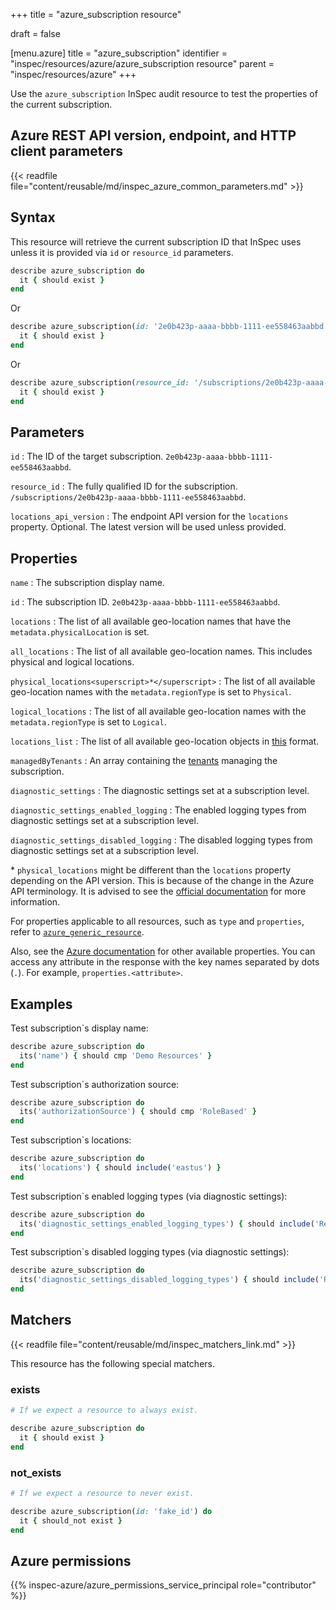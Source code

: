+++
title = "azure_subscription resource"

draft = false


[menu.azure]
title = "azure_subscription"
identifier = "inspec/resources/azure/azure_subscription resource"
parent = "inspec/resources/azure"
+++

Use the `azure_subscription` InSpec audit resource to test the properties of the current subscription.

## Azure REST API version, endpoint, and HTTP client parameters

{{< readfile file="content/reusable/md/inspec_azure_common_parameters.md" >}}

## Syntax

This resource will retrieve the current subscription ID that InSpec uses unless it is provided via `id` or `resource_id` parameters.

```ruby
describe azure_subscription do
  it { should exist }
end
```

Or

```ruby
describe azure_subscription(id: '2e0b423p-aaaa-bbbb-1111-ee558463aabbd') do
  it { should exist }
end
```

Or

```ruby
describe azure_subscription(resource_id: '/subscriptions/2e0b423p-aaaa-bbbb-1111-ee558463aabbd') do
  it { should exist }
end
```

## Parameters

`id`
: The ID of the target subscription. `2e0b423p-aaaa-bbbb-1111-ee558463aabbd`.

`resource_id`
: The fully qualified ID for the subscription. `/subscriptions/2e0b423p-aaaa-bbbb-1111-ee558463aabbd`.

`locations_api_version`
: The endpoint API version for the `locations` property. Optional. The latest version will be used unless provided.

## Properties

`name`
: The subscription display name.

`id`
: The subscription ID. `2e0b423p-aaaa-bbbb-1111-ee558463aabbd`.

`locations`
: The list of all available geo-location names that have the `metadata.physicalLocation` is set.

`all_locations`
: The list of all available geo-location names. This includes physical and logical locations.

`physical_locations<superscript>*</superscript>`
: The list of all available geo-location names with the `metadata.regionType` is set to `Physical`.

`logical_locations`
: The list of all available geo-location names with the `metadata.regionType` is set to `Logical`.

`locations_list`
: The list of all available geo-location objects in [this](https://docs.microsoft.com/en-us/rest/api/resources/subscriptions/listlocations#location) format.

`managedByTenants`
: An array containing the [tenants](https://docs.microsoft.com/en-us/rest/api/resources/subscriptions/get#managedbytenant) managing the subscription.

`diagnostic_settings`
: The diagnostic settings set at a subscription level.

`diagnostic_settings_enabled_logging`
: The enabled logging types from diagnostic settings set at a subscription level.

`diagnostic_settings_disabled_logging`
: The disabled logging types from diagnostic settings set at a subscription level.

<superscript>*</superscript> `physical_locations` might be different than the `locations` property depending on the API version.
This is because of the change in the Azure API terminology. It is advised to see the [official documentation](https://docs.microsoft.com/en-us/rest/api/resources/subscriptions/listlocations) for more information.

For properties applicable to all resources, such as `type` and `properties`, refer to [`azure_generic_resource`](azure_generic_resource#properties).

Also, see the [Azure documentation](https://docs.microsoft.com/en-us/rest/api/resources/subscriptions/get#subscription) for other available properties.  You can access any attribute in the response with the key names separated by dots (`.`). For example, `properties.<attribute>`.

## Examples

Test subscription`s display name:

```ruby
describe azure_subscription do
  its('name') { should cmp 'Demo Resources' }
end
```

Test subscription`s authorization source:

```ruby
describe azure_subscription do
  its('authorizationSource') { should cmp 'RoleBased' }
end
```

Test subscription`s locations:

```ruby
describe azure_subscription do
  its('locations') { should include('eastus') }
end
```

Test subscription`s enabled logging types (via diagnostic settings):

```ruby
describe azure_subscription do
  its('diagnostic_settings_enabled_logging_types') { should include('ResourceHealth') }
end
```

Test subscription`s disabled logging types (via diagnostic settings):

```ruby
describe azure_subscription do
  its('diagnostic_settings_disabled_logging_types') { should include('Recommendation') }
end
```

## Matchers

{{< readfile file="content/reusable/md/inspec_matchers_link.md" >}}

This resource has the following special matchers.

### exists

```ruby
# If we expect a resource to always exist.

describe azure_subscription do
  it { should exist }
end
```

### not_exists

```ruby
# If we expect a resource to never exist.

describe azure_subscription(id: 'fake_id') do
  it { should_not exist }
end
```

## Azure permissions

{{% inspec-azure/azure_permissions_service_principal role="contributor" %}}
